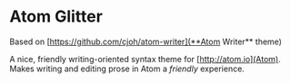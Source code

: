 # Atom Glitter

Based on [https://github.com/cjoh/atom-writer](**Atom Writer** theme)

A nice, friendly writing-oriented syntax theme for [http://atom.io](Atom). Makes writing and editing prose in Atom a *friendly* experience.